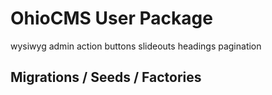 # OhioCMS User Package

wysiwyg
admin action buttons
slideouts
headings
pagination

## Migrations / Seeds / Factories

```sudo composer dumpautoload
```

```php artisan vendor:publish --provider="Ohio\Core\OhioCoreServiceProvider" --force
```

```php artisan cache:clear; sudo service php5-fpm restart;
``` 

```php artisan migrate:refresh --seed #re-run all migrations with seeds
```
